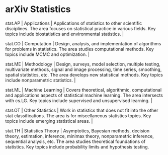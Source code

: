 # arXiv Statistics

stat.AP | Applications | Applications of statistics to other scientific disciplines. The area focuses on statistical practice in various fields. Key topics include biostatistics and environmental statistics. |

stat.CO | Computation | Design, analysis, and implementation of algorithms for problems in statistics. The area studies computational methods. Key topics include MCMC and optimization. |

stat.ME | Methodology | Design, surveys, model selection, multiple testing, multivariate methods, signal and image processing, time series, smoothing, spatial statistics, etc. The area develops new statistical methods. Key topics include nonparametric statistics. |

stat.ML | Machine Learning | Covers theoretical, algorithmic, computational and applications aspects of statistical machine learning. The area intersects with cs.LG. Key topics include supervised and unsupervised learning. |

stat.OT | Other Statistics | Work in statistics that does not fit into the other stat classifications. The area is for miscellaneous statistics topics. Key topics include emerging statistical areas. |

stat.TH | Statistics Theory | Asymptotics, Bayesian methods, decision theory, estimation, inference, minimax theory, nonparametric inference, sequential analysis, etc. The area studies theoretical foundations of statistics. Key topics include probability limits and hypothesis testing.
